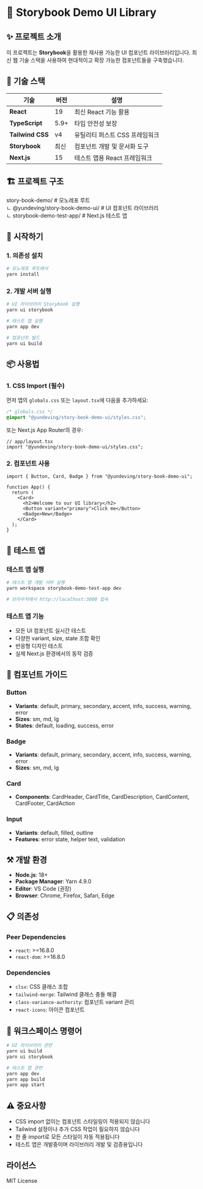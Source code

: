 # 🎨 Storybook Demo UI Library

## ✨ 프로젝트 소개

이 프로젝트는 **Storybook**을 활용한 재사용 가능한 UI 컴포넌트 라이브러리입니다. 최신 웹 기술 스택을 사용하여 현대적이고 확장 가능한 컴포넌트들을 구축했습니다.

## 🚀 기술 스택

| 기술             | 버전 | 설명                           |
| ---------------- | ---- | ------------------------------ |
| **React**        | 19   | 최신 React 기능 활용           |
| **TypeScript**   | 5.9+ | 타입 안전성 보장               |
| **Tailwind CSS** | v4   | 유틸리티 퍼스트 CSS 프레임워크 |
| **Storybook**    | 최신 | 컴포넌트 개발 및 문서화 도구   |
| **Next.js**      | 15   | 테스트 앱용 React 프레임워크   |

## 🏗️ 프로젝트 구조

story-book-demo/ # 모노레포 루트 <br />
ㄴ @yundeving/story-book-demo-ui/ # UI 컴포넌트 라이브러리 <br />
ㄴ storybook-demo-test-app/ # Next.js 테스트 앱<br />

## 🚀 시작하기

### 1. 의존성 설치

```bash
# 모노레포 루트에서
yarn install
```

### 2. 개발 서버 실행

```bash
# UI 라이브러리 Storybook 실행
yarn ui storybook

# 테스트 앱 실행
yarn app dev

# 컴포넌트 빌드
yarn ui build
```

## 📦 사용법

### 1. CSS Import (필수)

먼저 앱의 `globals.css` 또는 `layout.tsx`에 다음을 추가하세요:

```css
/* globals.css */
@import "@yundeving/story-book-demo-ui/styles.css";
```

또는 Next.js App Router의 경우:

```tsx
// app/layout.tsx
import "@yundeving/story-book-demo-ui/styles.css";
```

### 2. 컴포넌트 사용

```tsx
import { Button, Card, Badge } from "@yundeving/story-book-demo-ui";

function App() {
  return (
    <Card>
      <h2>Welcome to our UI library</h2>
      <Button variant="primary">Click me</Button>
      <Badge>New</Badge>
    </Card>
  );
}
```

## 🧪 테스트 앱

### 테스트 앱 실행

```bash
# 테스트 앱 개발 서버 실행
yarn workspace storybook-demo-test-app dev

# 브라우저에서 http://localhost:3000 접속
```

### 테스트 앱 기능

- 모든 UI 컴포넌트 실시간 테스트
- 다양한 variant, size, state 조합 확인
- 반응형 디자인 테스트
- 실제 Next.js 환경에서의 동작 검증

## 🎨 컴포넌트 가이드

### Button

- **Variants**: default, primary, secondary, accent, info, success, warning, error
- **Sizes**: sm, md, lg
- **States**: default, loading, success, error

### Badge

- **Variants**: default, primary, secondary, accent, info, success, warning, error
- **Sizes**: sm, md, lg

### Card

- **Components**: CardHeader, CardTitle, CardDescription, CardContent, CardFooter, CardAction

### Input

- **Variants**: default, filled, outline
- **Features**: error state, helper text, validation

## ⚒️ 개발 환경

- **Node.js**: 18+
- **Package Manager**: Yarn 4.9.0
- **Editor**: VS Code (권장)
- **Browser**: Chrome, Firefox, Safari, Edge

## 📋 의존성

### Peer Dependencies

- `react`: >=16.8.0
- `react-dom`: >=16.8.0

### Dependencies

- `clsx`: CSS 클래스 조합
- `tailwind-merge`: Tailwind 클래스 충돌 해결
- `class-variance-authority`: 컴포넌트 variant 관리
- `react-icons`: 아이콘 컴포넌트

## 🎯 워크스페이스 명령어

```bash
# UI 라이브러리 관련
yarn ui build
yarn ui storybook

# 테스트 앱 관련
yarn app dev
yarn app build
yarn app start

```

## ⚠️ 중요사항

- CSS import 없이는 컴포넌트 스타일링이 적용되지 않습니다
- Tailwind 설정이나 추가 CSS 작업이 필요하지 않습니다
- 한 줄 import로 모든 스타일이 자동 적용됩니다
- 테스트 앱은 개발중이며 라이브러리 개발 및 검증용입니다

## 라이선스

MIT License
